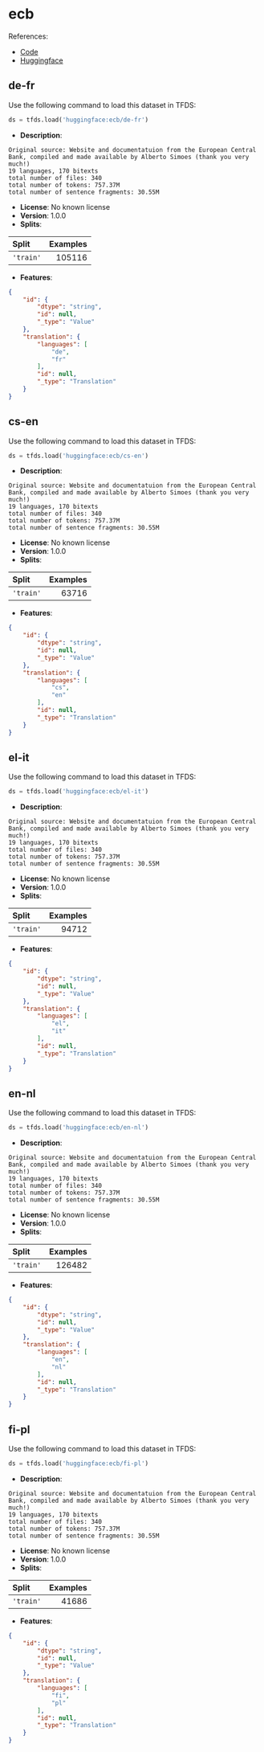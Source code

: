 # ecb

References:

*   [Code](https://github.com/huggingface/datasets/blob/master/datasets/ecb)
*   [Huggingface](https://huggingface.co/datasets/ecb)


## de-fr


Use the following command to load this dataset in TFDS:

```python
ds = tfds.load('huggingface:ecb/de-fr')
```

*   **Description**:

```
Original source: Website and documentatuion from the European Central Bank, compiled and made available by Alberto Simoes (thank you very much!)
19 languages, 170 bitexts
total number of files: 340
total number of tokens: 757.37M
total number of sentence fragments: 30.55M
```

*   **License**: No known license
*   **Version**: 1.0.0
*   **Splits**:

Split  | Examples
:----- | -------:
`'train'` | 105116

*   **Features**:

```json
{
    "id": {
        "dtype": "string",
        "id": null,
        "_type": "Value"
    },
    "translation": {
        "languages": [
            "de",
            "fr"
        ],
        "id": null,
        "_type": "Translation"
    }
}
```



## cs-en


Use the following command to load this dataset in TFDS:

```python
ds = tfds.load('huggingface:ecb/cs-en')
```

*   **Description**:

```
Original source: Website and documentatuion from the European Central Bank, compiled and made available by Alberto Simoes (thank you very much!)
19 languages, 170 bitexts
total number of files: 340
total number of tokens: 757.37M
total number of sentence fragments: 30.55M
```

*   **License**: No known license
*   **Version**: 1.0.0
*   **Splits**:

Split  | Examples
:----- | -------:
`'train'` | 63716

*   **Features**:

```json
{
    "id": {
        "dtype": "string",
        "id": null,
        "_type": "Value"
    },
    "translation": {
        "languages": [
            "cs",
            "en"
        ],
        "id": null,
        "_type": "Translation"
    }
}
```



## el-it


Use the following command to load this dataset in TFDS:

```python
ds = tfds.load('huggingface:ecb/el-it')
```

*   **Description**:

```
Original source: Website and documentatuion from the European Central Bank, compiled and made available by Alberto Simoes (thank you very much!)
19 languages, 170 bitexts
total number of files: 340
total number of tokens: 757.37M
total number of sentence fragments: 30.55M
```

*   **License**: No known license
*   **Version**: 1.0.0
*   **Splits**:

Split  | Examples
:----- | -------:
`'train'` | 94712

*   **Features**:

```json
{
    "id": {
        "dtype": "string",
        "id": null,
        "_type": "Value"
    },
    "translation": {
        "languages": [
            "el",
            "it"
        ],
        "id": null,
        "_type": "Translation"
    }
}
```



## en-nl


Use the following command to load this dataset in TFDS:

```python
ds = tfds.load('huggingface:ecb/en-nl')
```

*   **Description**:

```
Original source: Website and documentatuion from the European Central Bank, compiled and made available by Alberto Simoes (thank you very much!)
19 languages, 170 bitexts
total number of files: 340
total number of tokens: 757.37M
total number of sentence fragments: 30.55M
```

*   **License**: No known license
*   **Version**: 1.0.0
*   **Splits**:

Split  | Examples
:----- | -------:
`'train'` | 126482

*   **Features**:

```json
{
    "id": {
        "dtype": "string",
        "id": null,
        "_type": "Value"
    },
    "translation": {
        "languages": [
            "en",
            "nl"
        ],
        "id": null,
        "_type": "Translation"
    }
}
```



## fi-pl


Use the following command to load this dataset in TFDS:

```python
ds = tfds.load('huggingface:ecb/fi-pl')
```

*   **Description**:

```
Original source: Website and documentatuion from the European Central Bank, compiled and made available by Alberto Simoes (thank you very much!)
19 languages, 170 bitexts
total number of files: 340
total number of tokens: 757.37M
total number of sentence fragments: 30.55M
```

*   **License**: No known license
*   **Version**: 1.0.0
*   **Splits**:

Split  | Examples
:----- | -------:
`'train'` | 41686

*   **Features**:

```json
{
    "id": {
        "dtype": "string",
        "id": null,
        "_type": "Value"
    },
    "translation": {
        "languages": [
            "fi",
            "pl"
        ],
        "id": null,
        "_type": "Translation"
    }
}
```


